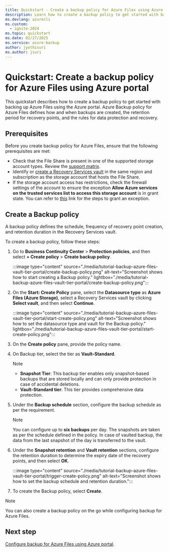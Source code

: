 ```yaml
---
title: Quickstart - Create a backup policy for Azure Files using Azure portal
description: Learn how to create a backup policy to get started with backing up Azure Files using the Azure portal.
ms.devlang: azurecli
ms.custom:
  - ignite-2024
ms.topic: quickstart
ms.date: 02/27/2025
ms.service: azure-backup
author: jyothisuri
ms.author: jsuri
---
```


#  Quickstart: Create a backup policy for Azure Files using Azure portal

This quickstart describes how to create a backup policy to get started with backing up Azure Files using the Azure portal. Azure Backup policy for Azure Files defines how and when backups are created, the retention period for recovery points, and the rules for data protection and recovery.

## Prerequisites

Before you create backup policy for Azure Files, ensure that the following prerequisites are met:

-  Check that the File Share is present in one of the supported storage account types. Review the [support matrix](azure-file-share-support-matrix.md).
- Identify or [create a Recovery Services vault](backup-create-recovery-services-vault.md#create-a-recovery-services-vault) in the same region and subscription as the storage account that hosts the File Share.
- If the storage account access has restrictions, check the firewall settings of the account to ensure the exception **Allow Azure services on the trusted services list to access this storage account** is in grant state. You can refer to [this](../storage/common/storage-network-security.md?tabs=azure-portal#manage-exceptions) link for the steps to grant an exception.

## Create a Backup policy

A backup policy defines the schedule, frequency of recovery point creation, and retention duration in the Recovery Services vault.

To create a backup policy, follow these steps:

1. Go to **Business Continuity Center** > **Protection policies**, and then select **+ Create policy** > **Create backup policy**.

   :::image type="content" source="./media/tutorial-backup-azure-files-vault-tier-portal/create-backup-policy.png" alt-text="Screenshot shows how to start creating a Backup policy." lightbox="./media/tutorial-backup-azure-files-vault-tier-portal/create-backup-policy.png":::
 
2. On the **Start: Create Policy** pane, select the **Datasource type** as **Azure Files (Azure Storage)**, select a Recovery Services vault by clicking **Select vault**, and then select **Continue**.

   :::image type="content" source="./media/tutorial-backup-azure-files-vault-tier-portal/start-create-policy.png" alt-text="Screenshot shows how to set the datasource type and vault for the Backup policy." lightbox="./media/tutorial-backup-azure-files-vault-tier-portal/start-create-policy.png":::

3. On the **Create policy** pane, provide the policy name.
4. On Backup tier, select the tier as **Vault-Standard**.

   >[!Note]
   >- **Snapshot Tier**: This backup tier enables only snapshot-based backups that are stored locally and can only provide protection in case of accidental deletions.
   >- **Vault-Standard tier**: This tier provides comprehensive data protection.

5. Under the **Backup schedule** section, configure the backup schedule as per the requirement.

   >[!Note]
   > You can configure up to **six backups** per day. The snapshots are taken as per the schedule defined in the policy. In case of vaulted backup, the data from the last snapshot of the day is transferred to the vault.
6. Under the **Snapshot retention** and **Vault retention** sections, configure the retention duration to determine the expiry date of the recovery points, and then select **OK**.

   :::image type="content" source="./media/tutorial-backup-azure-files-vault-tier-portal/trigger-create-policy.png" alt-text="Screenshot shows how to set the backup schedule and retention duration.":::
 
7. To create the Backup policy, select **Create**.  

>[!Note]
>You can also create a backup policy on the go while configuring backup for Azure Files.

## Next step

[Configure backup for Azure Files using Azure portal](tutorial-backup-azure-files-vault-tier-portal.md#configure-backup).



 





